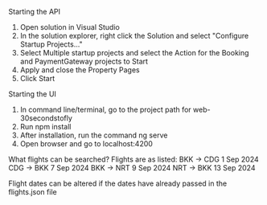 Starting the API
1. Open solution in Visual Studio
2. In the solution explorer, right click the Solution and select "Configure Startup Projects..."
3. Select Multiple startup projects and select the Action for the Booking and PaymentGateway projects to Start
4. Apply and close the Property Pages
5. Click Start

Starting the UI
1. In command line/terminal, go to the project path for web-30secondstofly
2. Run npm install
3. After installation, run the command ng serve
4. Open browser and go to localhost:4200

What flights can be searched?
Flights are as listed:
BKK -> CDG 1 Sep 2024
CDG -> BKK 7 Sep 2024
BKK -> NRT 9 Sep 2024
NRT -> BKK 13 Sep 2024

Flight dates can be altered if the dates have already passed in the flights.json file
